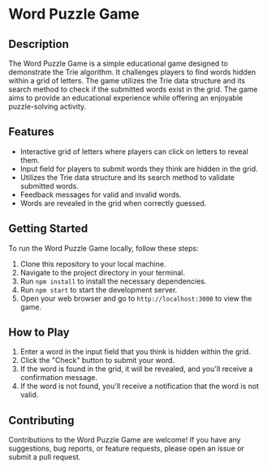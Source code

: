 # Word Puzzle Game

## Description

The Word Puzzle Game is a simple educational game designed to demonstrate the Trie algorithm. It challenges players to find words hidden within a grid of letters. The game utilizes the Trie data structure and its search method to check if the submitted words exist in the grid. The game aims to provide an educational experience while offering an enjoyable puzzle-solving activity.

## Features

- Interactive grid of letters where players can click on letters to reveal them.
- Input field for players to submit words they think are hidden in the grid.
- Utilizes the Trie data structure and its search method to validate submitted words.
- Feedback messages for valid and invalid words.
- Words are revealed in the grid when correctly guessed.

## Getting Started

To run the Word Puzzle Game locally, follow these steps:

1. Clone this repository to your local machine.
2. Navigate to the project directory in your terminal.
3. Run `npm install` to install the necessary dependencies.
4. Run `npm start` to start the development server.
5. Open your web browser and go to `http://localhost:3000` to view the game.

## How to Play

1. Enter a word in the input field that you think is hidden within the grid.
2. Click the "Check" button to submit your word.
3. If the word is found in the grid, it will be revealed, and you'll receive a confirmation message.
4. If the word is not found, you'll receive a notification that the word is not valid.

## Contributing

Contributions to the Word Puzzle Game are welcome! If you have any suggestions, bug reports, or feature requests, please open an issue or submit a pull request.

